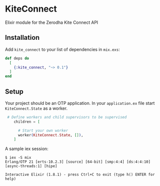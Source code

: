# KiteConnect

Elixir module for the Zerodha Kite Connect API

## Installation

Add `kite_connect` to your list of dependencies in `mix.exs`:

```elixir
def deps do
  [
    {:kite_connect, "~> 0.1"}
  ]
end
```

## Setup

Your project should be an OTP application. In your `application.ex`
file start `KiteConnect.State` as a worker.

```elixir
 # Define workers and child supervisors to be supervised
    children = [

      # Start your own worker
      worker(KiteConnect.State, []),
    ]

```

A sample iex session:

```
$ iex -S mix
Erlang/OTP 21 [erts-10.2.3] [source] [64-bit] [smp:4:4] [ds:4:4:10] [async-threads:1] [hipe]

Interactive Elixir (1.8.1) - press Ctrl+C to exit (type h() ENTER for help)
```
